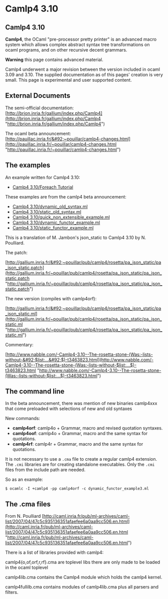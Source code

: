 <!-- ((! set title Camlp4 3.10 !)) ((! set learn !)) -->

# Camlp4 3.10

## Camlp4 3.10
**Camlp4**, the OCaml "pre-processor pretty printer" is an advanced
macro system which allows complex abstract syntax tree transformations
on ocaml programs, and on other recursive decent grammars.

**Warning** this page contains advanced material.

Camlp4 underwent a major revision between the version included in ocaml
3.09 and 3.10. The supplied documentation as of this pages' creation is
very small. This page is experimental and user supported content.

## External Documents
The semi-official documentation:
[http://brion.inria.fr/gallium/index.php/Camlp4](http://brion.inria.fr/gallium/index.php/Camlp4 "http://brion.inria.fr/gallium/index.php/Camlp4")

The ocaml beta announcement:
[http://pauillac.inria.fr/&#92;~pouillar/camlp4-changes.html](http://pauillac.inria.fr/~pouillar/camlp4-changes.html "http://pauillac.inria.fr/~pouillar/camlp4-changes.html")

## The examples
An example written for Camlp4 3.10:

* [Camlp4 3.10/Foreach
 Tutorial](camlp4_3.10/foreach_tutorial.html "Camlp4 3.10/Foreach Tutorial")

These examples are from the camlp4 beta announcement:

* [Camlp4
 3.10/dynamic_old_syntax.ml](camlp4_3.10/dynamic_old_syntax.html "Camlp4 3.10/dynamic_old_syntax.ml")
* [Camlp4
 3.10/static_old_syntax.ml](camlp4_3.10/static_old_syntax.html "Camlp4 3.10/static_old_syntax.ml")
* [Camlp4
 3.10/quick_non_extensible_example.ml](camlp4_3.10/quick_non_extensible_example.html "Camlp4 3.10/quick_non_extensible_example.ml")
* [Camlp4
 3.10/dynamic_functor_example.ml](camlp4_3.10/dynamic_functor_example.html "Camlp4 3.10/dynamic_functor_example.ml")
* [Camlp4
 3.10/static_functor_example.ml](camlp4_3.10/static_functor_example.html "Camlp4 3.10/static_functor_example.ml")

This is a translation of M. Jambon's json_static to Camlp4 3.10 by N.
Poulliard.

The patch:

[http://gallium.inria.fr/&#92;~pouillar/pub/camlp4/rosetta/pa_json_static/pa_json_static.patch](http://gallium.inria.fr/~pouillar/pub/camlp4/rosetta/pa_json_static/pa_json_static.patch "http://gallium.inria.fr/~pouillar/pub/camlp4/rosetta/pa_json_static/pa_json_static.patch")

The new version (compiles with camlp4orf):

[http://gallium.inria.fr/&#92;~pouillar/pub/camlp4/rosetta/pa_json_static/pa_json_static.ml](http://gallium.inria.fr/~pouillar/pub/camlp4/rosetta/pa_json_static/pa_json_static.ml "http://gallium.inria.fr/~pouillar/pub/camlp4/rosetta/pa_json_static/pa_json_static.ml")

Commentary:

[http://www.nabble.com/-Camlp4-3.10--The-rosetta-stone-(Was:-lists-without-&#92;$list:...&#92;$)-t3463823.html](http://www.nabble.com/-Camlp4-3.10--The-rosetta-stone-(Was:-lists-without-$list:...$)-t3463823.html "http://www.nabble.com/-Camlp4-3.10--The-rosetta-stone-(Was:-lists-without-$list:...$)-t3463823.html")

## The command line
In the beta announcement, there was mention of new binaries camlp4xxx
that come preloaded with selections of new and old syntaxes

New commands:

* **camlp4orf**: camlp4o + Grammar, macro and revised quotation
 syntaxes.
* **camlp4oof**: camlp4o + Grammar, macro and the same syntax for
 quotations.
* **camlp4rf**: camlp4r + Grammar, macro and the same syntax for
 quotations.

It is not necessary to use a `.cma` file to create a regular camlp4
extension. The `.cmi` libraries are for creating standalone executables.
Only the `.cmi` files from the include path are needed.

So as an example:

```
$ ocamlc -I +camlp4 -pp camlp4orf -c dynamic_functor_example3.ml
```
## The .cma files
From N. Poulliard
[http://caml.inria.fr/pub/ml-archives/caml-list/2007/04/47c5c935136351afaefee6a0aa9cc506.en.html](http://caml.inria.fr/pub/ml-archives/caml-list/2007/04/47c5c935136351afaefee6a0aa9cc506.en.html "http://caml.inria.fr/pub/ml-archives/caml-list/2007/04/47c5c935136351afaefee6a0aa9cc506.en.html")

There is a list of libraries provided with camlp4:

camlp4{o,of,orf,r,rf}.cma are toplevel libs there are only made to be
loaded in the ocaml toplevel

camlp4lib.cma contains the Camlp4 module which holds the camlp4 kernel.

camlp4fullilb.cma contains modules of camlp4lib.cma plus all parsers and
filters.


